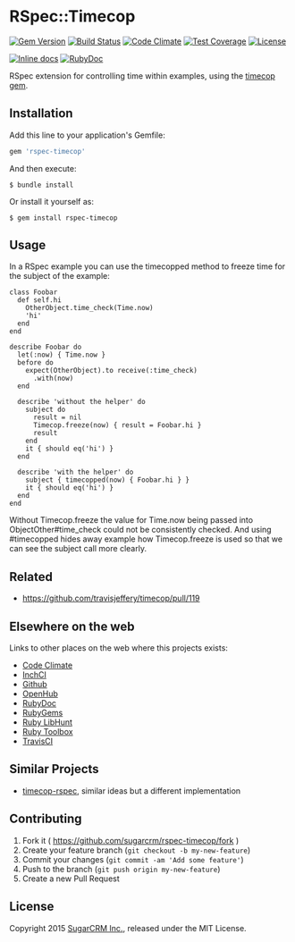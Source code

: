 # RSpec::Timecop

[![Gem Version](https://badge.fury.io/rb/rspec-timecop.svg)](http://badge.fury.io/rb/rspec-timecop)
[![Build Status](https://travis-ci.org/sugarcrm/rspec-timecop.svg?branch=master)](https://travis-ci.org/sugarcrm/rspec-timecop)
[![Code Climate](https://codeclimate.com/github/sugarcrm/rspec-timecop/badges/gpa.svg)](https://codeclimate.com/github/sugarcrm/rspec-timecop)
[![Test Coverage](https://codeclimate.com/github/sugarcrm/rspec-timecop/badges/coverage.svg)](https://codeclimate.com/github/sugarcrm/rspec-timecop/coverage)
[![License](http://img.shields.io/badge/license-MIT-green.svg?style=flat)](LICENSE.txt)

[![Inline docs](http://inch-ci.org/github/sugarcrm/rspec-timecop.svg)](http://inch-ci.org/github/sugarcrm/rspec-timecop)
[![RubyDoc](http://img.shields.io/badge/docs-rdoc.info-blue.svg)](http://rubydoc.org/gems/rspec-timecop)

RSpec extension for controlling time within examples, using the [timecop gem](https://github.com/travisjeffery/timecop).

## Installation

Add this line to your application's Gemfile:

```ruby
gem 'rspec-timecop'
```

And then execute:

    $ bundle install

Or install it yourself as:

    $ gem install rspec-timecop

## Usage

In a RSpec example you can use the timecopped method to freeze time for the
subject of the example:

```
class Foobar
  def self.hi
    OtherObject.time_check(Time.now)
    'hi'
  end
end

describe Foobar do
  let(:now) { Time.now }
  before do
    expect(OtherObject).to receive(:time_check)
      .with(now)
  end

  describe 'without the helper' do
    subject do
      result = nil
      Timecop.freeze(now) { result = Foobar.hi }
      result
    end
    it { should eq('hi') }
  end

  describe 'with the helper' do
    subject { timecopped(now) { Foobar.hi } }
    it { should eq('hi') }
  end
end
```

Without Timecop.freeze the value for Time.now being passed into ObjectOther#time_check could not be consistently checked.
And using #timecopped hides away example how Timecop.freeze is used so that we can see the subject call more clearly.

## Related
* https://github.com/travisjeffery/timecop/pull/119

## Elsewhere on the web

Links to other places on the web where this projects exists:

* [Code Climate](https://codeclimate.com/github/sugarcrm/rspec-timecop)
* [InchCI](http://inch-ci.org/github/sugarcrm/rspec-timecop)
* [Github](https://github.com/sugarcrm/rspec-timecop)
* [OpenHub](https://www.openhub.net/p/rspec-timecop)
* [RubyDoc](http://rubydoc.org/gems/rspec-timecop)
* [RubyGems](https://rubygems.org/gems/rspec-timecop)
* [Ruby LibHunt](https://ruby.libhunt.com/rspec-timecop-alternatives)
* [Ruby Toolbox](https://www.ruby-toolbox.com/projects/rspec-timecop)
* [TravisCI](https://travis-ci.org/sugarcrm/rspec-timecop)

## Similar Projects

* [timecop-rspec](https://github.com/avantoss/timecop-rspec), similar ideas but
  a different implementation

## Contributing

1. Fork it ( https://github.com/sugarcrm/rspec-timecop/fork )
2. Create your feature branch (`git checkout -b my-new-feature`)
3. Commit your changes (`git commit -am 'Add some feature'`)
4. Push to the branch (`git push origin my-new-feature`)
5. Create a new Pull Request

## License

Copyright 2015 [SugarCRM Inc.](http://sugarcrm.com), released under the MIT License.
